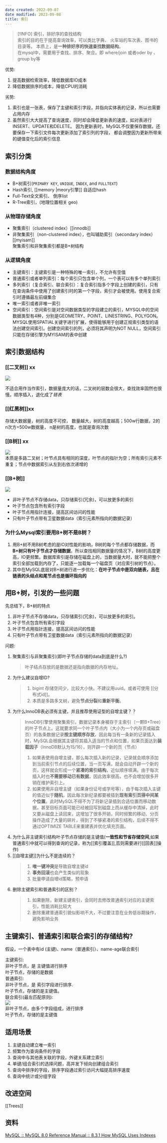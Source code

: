 ```yaml
---
date created: 2022-09-07
date modified: 2023-09-08
title: 索引
---
```


> [!INFO] 索引，排好序的查找结构  
>  索引的目的在于提高查询效率，可以类比字典、 火车站的车次表、图书的目录等。 本质上，是**一种排好序的快速查找数据结构**。  
>  在mysql中，需要用于查找、排序、聚合。即 where/join 或者oder by 、group by等

优势:

1. 提高数据检索效率，降低数据库IO成本
2. 降低数据排序的成本，降低CPU的消耗

劣势:

1. 索引也是一张表，保存了主键和索引字段，并指向实体表的记录，所以也需要占用内存
2. 虽然索引大大提高了查询速度，同时却会降低更新表的速度，如对表进行INSERT、UPDATE和DELETE。 因为更新表时，MySQL不仅要保存数据，还要保存一下索引文件每次更新添加了索引列的字段， 都会调整因为更新所带来的键值变化后的索引信息

## 索引分类

### 数据结构角度

- B+树索引(`PRIMARY KEY`, `UNIQUE`, `INDEX`, and `FULLTEXT`)
- Hash索引, [[memory |meory引擎]] 自适应hash
- Full-Text全文索引、 倒序list
- R-Tree索引，(地理位置相关 geo)

### 从物理存储角度

- 聚集索引（clustered index）[[innodb]]
- 非聚集索引（non-clustered index），也叫辅助索引（secondary index）[[myisam]]  
    聚集索引和非聚集索引都是B+树结构

### 从逻辑角度

- 主键索引：主键索引是一种特殊的唯一索引，不允许有空值
- 普通索引或者单列索引：每个索引只包含单个列，一个表可以有多个单列索引
- 多列索引（复合索引、联合索引）：复合索引指多个字段上创建的索引，只有在查询条件中使用了创建索引时的第一个字段，索引才会被使用。使用复合索引时遵循最左前缀集合
- 唯一索引或者非唯一索引
- 空间索引：空间索引是对空间数据类型的字段建立的索引，MYSQL中的空间数据类型有4种，分别是GEOMETRY、POINT、LINESTRING、POLYGON。 MYSQL使用SPATIAL关键字进行扩展，使得能够用于创建正规索引类型的语法创建空间索引。创建空间索引的列，必须将其声明为NOT NULL，空间索引只能在存储引擎为MYISAM的表中创建

## 索引数据结构

### [[二叉树]] xx

![](http://image.clickear.top/20210515110023.png)

不适合用作当作索引，数据量庞大的话，二叉树的层数会很大，查找效率固然也很慢。顺序插入，退化成了*链表*

### [[红黑树]]xx

存储大数据量，树的高度不可控， 数量越大，树的高度越高；500w行数据，2的n次方=500w数据量， n是树的高度，也就是查询次数

### [[B树]] xx

![](http://image.clickear.top/20210515105716.png)  
本质是多路二叉树；叶节点具有相同的深度，叶节点的指针为空；所有索引元素不重复；节点中数据索引从左到右依次递增的

### [[B+树]]

![](http://image.clickear.top/20210515110741.png)

- 非叶子节点不存储data，只存储索引(冗余)，可以放更多的索引
- 叶子节点包含所有索引字段
- 叶子节点用指针连接，提高区间访问的性能
- 只有叶子节点带有卫星数据data（索引元素所指向的数据记录）

### 为什么Mysql索引要用B+树不是B树？

1. 用B+树不用B树考虑的是IO对性能的影响，B树的每个节点都存储数据，而**B+树只有叶子节点才存储数据**，所以查找相同数据量的情况下，B树的高度更高，IO更频繁。数据库索引是存储在磁盘上的，当数据量大时，就不能把整个索引全部加载到内存了，只能逐一加载每一个磁盘页（对应索引树的节点）。
2. 其中在MySQL底层对B+树进行进一步优化：**在叶子节点中是双向链表，且在链表的头结点和尾节点也是循环指向的**

## 用B+树，引发的一些问题

先总结下，B+树的特点

1. 非叶子节点不存储data，只存储索引(冗余)，可以放更多的索引。  
2. 叶子节点包含所有索引字段  
3. 叶子节点用指针连接，提高区间访问的性能  
4. 只有叶子节点带有卫星数据data（索引元素所指向的数据记录）

问题:

1. 聚集索引与非聚集索引(即叶子节点存储的data到底是什么?)
   > 叶子结点存放的是数据还是指向数据的内存地址。
2. 为什么建议自增ID?
   > 1. bigint 存储空间少，比较大小快。不建议用uuid。或者可使用 [[分布式id]]。
   > 2. 本质是多路多叉树，避免**节点分裂**和**重新平衡**。
3. 为什么InnoDB表必须有主键，并且推荐使用证型的自增主键？？
   > InnoDB引擎使用聚集索引，数据记录本身被存于主索引（一颗B+Tree）的叶子节点上。这就要求同一个叶子节点内（大小为一个内存页或磁盘页）的各条数据记录**按主键顺序存放**，因此每当有一条新的记录插入时，MySQL会根据其主键将其插入适当的节点和位置，如果页面达到**装载因子**（InnoDB默认为15/16），则开辟一个新的页（节点）  
   > 1. 如果表使用自增主键，那么每次插入新的记录，记录就会顺序添加到当前索引节点的后续位置，当一页写满，就会自动开辟一个新的页，这样就会形成一个**紧凑的索引结构**，近似顺序填满。由于每次插入时也**不需要移动已有数据**，因此效率很高，也不会增加很多开销在维护索引上。  
   > 2. 如果使用非自增主键（如果身份证号或学号等），由于每次插入主键的值近似于**随机**，因此每次新纪录都要被插到**现有索引页得中间某个位置**。此时MySQL不得不为了将新记录插到合适位置而移动数据，甚至目标页面可能已经被回写到磁盘上而从缓存中清掉，此时又要从磁盘上读回来，这增加了很多开销，同时频繁的移动、分页操作造成了大量的碎片，得到了不够紧凑的索引结构，后续不得不通过OPTIMIZE TABLE来重建表并优化填充页面。
4. 为什么非主键索引结构叶子节点存储的是主键值(**一致性和节省存储空间**,如果普通索引中就可以得到查询的记录，称为[[索引覆盖]],否则需要进行[[回表]]操作)
5. [[自增主键]]为什么不是连续的？
   > 1. **唯一键冲突**是导致自增主键id
   > 2. **事务回滚**也会产生类似的现象
   > 3. 批量申请自增id策略，预申请
6. 删除主键索引和普通索引的区别？
   > 1. 如果删除，新建主键索引，会同时去修改普通索引对应的主键索引，性能消耗比较大
   > 2. 删除重建普通索引貌似影响不大，不过要注意在业务低谷期操作，避免影响业务  

## 主键索引、普通索引和联合索引的存储结构?

假设，一个表中有id (主键)、name（普通索引）、name-age联合索引

主键索引:  
	非叶子节点，是 主键值进行排序  
	叶子节点，存储的是数据  
普通索引:  
	非叶子节点，是 索引字段进行排序.  
	叶子节点，存储的是主键值。  
联合索引(最左匹配原则):  
	![](http://image.clickear.top/20210515113740.png)  
	非叶子节点，由多个字段组成，进行排序  
	叶子节点，存储的是主键值

## 适用场景

1. 主键自动建立唯一索引
2. 频繁作为查询条件的字段
3. 查询中与其他表关联的字段，外键关系建立索引
4. 单键/组合索引的选择问题，高并发下倾向创建组合索引
5. 查询中排序的字段，排序字段通过索引访问大幅提高排序速度
6. 查询中统计或分组字段

## 改进空间

[[Trees]]

## 资料

[MySQL :: MySQL 8.0 Reference Manual :: 8.3.1 How MySQL Uses Indexes](https://dev.mysql.com/doc/refman/8.0/en/mysql-indexes.html)
